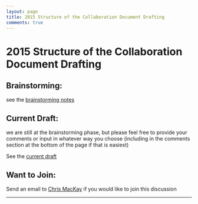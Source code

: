 ```yaml
---
layout: page
title: 2015 Structure of the Collaboration Document Drafting
comments: true
---
```


# 2015 Structure of the Collaboration Document Drafting

## Brainstorming:

see the [brainstorming notes](https://hackpad.com/Discussion-Topics-BqwgA0FcPY9)

## Current Draft:

we are still at the brainstorming phase, but please feel free to provide your comments or input in whatever way you choose (including in the comments section at the bottom of the page if that is easiest)

See the [current draft](https://docs.google.com/document/d/1ELBZhCJ1DAR0touh8bcq_YuZb43YZzX0l31zbeQ4SB4/edit?usp=sharing)


## Want to Join:

Send an email to [Chris MacKay](mailto:crmackay@gmail.com) if you would like to join this discussion

---